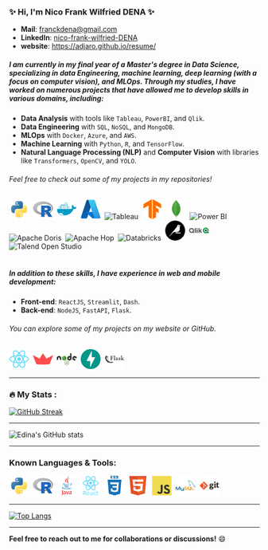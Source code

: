 ### ✨ Hi, I'm Nico Frank Wilfried DENA ✨

- **Mail**: franckdena@gmail.com
- **LinkedIn**: [nico-frank-wilfried-DENA](https://www.linkedin.com/in/nico-frank-wilfried-dena-414561216/)
- **website**: https://adjaro.github.io/resume/

##### I am currently in my final year of a Master's degree in Data Science, specializing in data Engineering, machine learning, deep learning (with a focus on computer vision), and MLOps. Through my studies, I have worked on numerous projects that have allowed me to develop skills in various domains, including:

- **Data Analysis** with tools like `Tableau`, `PowerBI`, and `Qlik`.
- **Data Engineering** with `SQL`, `NoSQL`, and `MongoDB`.
- **MLOps** with `Docker`, `Azure`, and `AWS`.
- **Machine Learning** with `Python`, `R`, and `TensorFlow`.
- **Natural Language Processing (NLP)** and **Computer Vision** with libraries like `Transformers`, `OpenCV`, and `YOLO`.

###### Feel free to check out some of my projects in my repositories!

<div>
  <img src="https://github.com/devicons/devicon/blob/master/icons/python/python-original.svg" title="Python" alt="Python" width="40" height="40"/>&nbsp;
  <img src="https://github.com/devicons/devicon/blob/master/icons/r/r-original.svg" title="R" alt="R" width="40" height="40"/>&nbsp;
  <img src="https://github.com/devicons/devicon/blob/master/icons/docker/docker-plain.svg" title="Docker" alt="Docker" width="40" height="40"/>&nbsp;
  <img src="https://github.com/devicons/devicon/blob/master/icons/azure/azure-original.svg" title="Azure" alt="Azure" width="40" height="40"/>&nbsp;
  <img src="https://cdn.worldvectorlogo.com/logos/tableau-software.svg" title="Tableau" alt="Tableau" width="40" height="40"/>&nbsp;
  <img src="https://github.com/devicons/devicon/blob/master/icons/tensorflow/tensorflow-original.svg" title="TensorFlow" alt="TensorFlow" width="40" height="40"/>&nbsp;
  <img src="https://github.com/devicons/devicon/blob/master/icons/mongodb/mongodb-original.svg" title="MongoDB" alt="MongoDB" width="40" height="40"/>&nbsp;
  <img src="https://cdn.worldvectorlogo.com/logos/power-bi.svg" title="Power BI" alt="Power BI" width="40" height="40"/>&nbsp;
  <img src="https://github.com/DenaNico1/DenaNico1/blob/main/icon/doris_logo.svg" title="Apache Doris" alt="Apache Doris" width="40" height="40"/>&nbsp;
  <img src="https://github.com/DenaNico1/DenaNico1/blob/main/icon/logo.svg" title="Apache Hop" alt="Apache Hop" width="40" height="40"/>&nbsp;
  <img src="https://github.com/DenaNico1/DenaNico1/blob/main/icon/databricks.svg" title="Databricks" alt="Databricks" width="40" height="40"/>&nbsp;
  <img src="https://github.com/DenaNico1/DenaNico1/blob/main/icon/Dataiku.svg" title="Dataiku" alt="Dataiku" width="40" height="40"/>&nbsp;
  <img src="https://github.com/DenaNico1/DenaNico1/blob/main/icon/qlik.svg" title="Qlik" alt="Qlik" width="40" height="40"/>&nbsp;
  <img src="https://github.com/DenaNico1/DenaNico1/blob/main/icon/talend-1.svg" title="Talend Open Studio" alt="Talend Open Studio" width="40" height="40"/>&nbsp;
</div>
<br/>

##### In addition to these skills, I have experience in **web and mobile development**:
- **Front-end**: `ReactJS`, `Streamlit`, `Dash`.
- **Back-end**: `NodeJS`, `FastAPI`, `Flask`.

###### You can explore some of my projects on my website or GitHub.

<div>
  <img src="https://github.com/devicons/devicon/blob/master/icons/react/react-original.svg" title="React" alt="React" width="40" height="40"/>&nbsp;
  <img src="https://github.com/devicons/devicon/blob/master/icons/streamlit/streamlit-plain.svg" title="Streamlit" alt="Streamlit" width="40" height="40"/>&nbsp;
  <img src="https://github.com/devicons/devicon/blob/master/icons/nodejs/nodejs-original-wordmark.svg" title="NodeJS" alt="NodeJS" width="40" height="40"/>&nbsp;
  <img src="https://github.com/devicons/devicon/blob/master/icons/fastapi/fastapi-original.svg" title="FastAPI" alt="FastAPI" width="40" height="40"/>&nbsp;
  <img src="https://github.com/devicons/devicon/blob/master/icons/flask/flask-original-wordmark.svg" title="Flask" alt="Flask" width="40" height="40"/>&nbsp;
</div>

---

### :fire: My Stats :

[![GitHub Streak](http://github-readme-streak-stats.herokuapp.com?user=Adjaro&theme=dark&background=000000)](https://git.io/streak-stats)

---
![Edina's GitHub stats](https://github-readme-stats.vercel.app/api?username=Adjaro&theme=tokyonight&show_icons=true)

---

### Known Languages & Tools:

<div>
  <img src="https://github.com/devicons/devicon/blob/master/icons/python/python-original.svg" title="Python" alt="Python" width="40" height="40"/>&nbsp;
  <img src="https://github.com/devicons/devicon/blob/master/icons/r/r-original.svg" title="R" alt="R" width="40" height="40"/>&nbsp;
  <img src="https://github.com/devicons/devicon/blob/master/icons/java/java-original-wordmark.svg" title="Java" alt="Java" width="40" height="40"/>&nbsp;
  <img src="https://github.com/devicons/devicon/blob/master/icons/react/react-original-wordmark.svg" title="React" alt="React" width="40" height="40"/>&nbsp;
  <img src="https://github.com/devicons/devicon/blob/master/icons/css3/css3-plain-wordmark.svg" title="CSS3" alt="CSS" width="40" height="40"/>&nbsp;
  <img src="https://github.com/devicons/devicon/blob/master/icons/html5/html5-original.svg" title="HTML5" alt="HTML" width="40" height="40"/>&nbsp;
  <img src="https://github.com/devicons/devicon/blob/master/icons/javascript/javascript-original.svg" title="JavaScript" alt="JavaScript" width="40" height="40"/>&nbsp;
  <img src="https://github.com/devicons/devicon/blob/master/icons/mysql/mysql-original-wordmark.svg" title="MySQL" alt="MySQL" width="40" height="40"/>&nbsp;
  <img src="https://github.com/devicons/devicon/blob/master/icons/git/git-original-wordmark.svg" title="Git" alt="Git" width="40" height="40"/>&nbsp;
</div>

---

[![Top Langs](https://github-readme-stats.vercel.app/api/top-langs/?username=Adjaro&layout=compact&theme=vision-friendly-dark)](https://github.com/anuraghazra/github-readme-stats)

 
---

**Feel free to reach out to me for collaborations or discussions!** 😄

